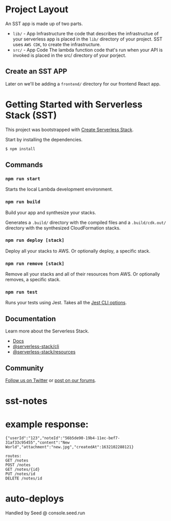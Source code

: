 # Project Layout

An SST app is made up of two parts.

- `lib/` - App Infrastructure
  the code that describes the infrastructue of your serverless app is placed in the `lib/` directory of your project. SST uses `AWS CDK`, to create the infrastructure.
- `src/` - App Code
  The lambda function code that's run when your API is invoked is placed in the src/ directory of your porject.

## Create an SST APP

Later on we'll be adding a `frontend/` directory for our frontend React app.

# Getting Started with Serverless Stack (SST)

This project was bootstrapped with [Create Serverless Stack](https://docs.serverless-stack.com/packages/create-serverless-stack).

Start by installing the dependencies.

```bash
$ npm install
```

## Commands

### `npm run start`

Starts the local Lambda development environment.

### `npm run build`

Build your app and synthesize your stacks.

Generates a `.build/` directory with the compiled files and a `.build/cdk.out/` directory with the synthesized CloudFormation stacks.

### `npm run deploy [stack]`

Deploy all your stacks to AWS. Or optionally deploy, a specific stack.

### `npm run remove [stack]`

Remove all your stacks and all of their resources from AWS. Or optionally removes, a specific stack.

### `npm run test`

Runs your tests using Jest. Takes all the [Jest CLI options](https://jestjs.io/docs/en/cli).

## Documentation

Learn more about the Serverless Stack.

- [Docs](https://docs.serverless-stack.com)
- [@serverless-stack/cli](https://docs.serverless-stack.com/packages/cli)
- [@serverless-stack/resources](https://docs.serverless-stack.com/packages/resources)

## Community

[Follow us on Twitter](https://twitter.com/ServerlessStack) or [post on our forums](https://discourse.serverless-stack.com).

# sst-notes

# example response:

```
{"userId":"123","noteId":"56b5de90-19b4-11ec-bef7-31af33c95455","content":"New World","attachment":"new.jpg","createdAt":1632102288121}

routes:
GET /notes
POST /notes
GET /notes/{id}
PUT /notes/id
DELETE /notes/id
```

# auto-deploys

Handled by Seed @ console.seed.run
